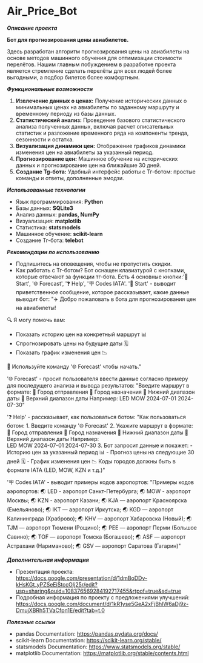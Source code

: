 # Air_Price_Bot

***Описание проекта***

**Бот для прогнозирования цены авиабилетов.**

Здесь разработан алгоритм прогнозирования цены на авиабилеты на основе методов машинного обучения для оптимизации стоимости перелётов.
Нашим главным побуждением в разработке проекта является стремление сделать перелёты для всех людей более выгодными, а подбор билетов более комфортным.

***Функциональные возможности***

1. **Извлечение данных о ценах:** Получение исторических данных о минимальных ценах на авиабилеты по заданному маршруту и временному периоду из базы данных.
2. **Статистический анализ:** Проведение базового статистического анализа полученных данных, включая расчет описательных статистик и разложение временного ряда на компоненты тренда, сезонности и остатка.
3. **Визуализация динамики цен:** Отображение графиков динамики изменения цен на авиабилеты за указанный период.
4. **Прогнозирование цен:** Машинное обучение на исторических данных и прогнозирование цен на ближайшие 30 дней.
5. **Создание Tg-бота:** Удобный интерфейс работы с Тг-ботом: простые команды и ответы, дополненные эмодзи.

   
***Использованные технологии***

- Язык программирования: **Python**
- Базы данных: **SQLite3**
- Анализ данных: **pandas, NumPy**
- Визуализация: **matplotlib**
- Статистика: **statsmodels**
- Машинное обучение: **scikit-learn**
- Создание Тг-бота: **telebot**

***Рекомендации по использованию***

*  Подпишитесь на оповещения, чтобы не пропустить скидки.
*  Как работать с Тг-ботом?
Бот оснащен клавиатурой с кнопками, которые отвечают за функции тг-бота.
Есть 4 основные кнопки:'🛫 Start', '🌐 Forecast', '❓ Help', '🪧 Codes IATA'.
'🛫 Start' - выводит приветственное сообщение, которое рассказывает, какие данные выводит бот:
"✈️ Добро пожаловать в бота для прогнозирования цен на авиабилеты!
    
🔍 Я могу помочь вам:
- Показать историю цен на конкретный маршрут 📊
- Спрогнозировать цены на будущие даты 🗓️
- Показать график изменения цен 📉
    
🚀 Используйте команду '🌐 Forecast' чтобы начать."

'🌐 Forecast' - просит пользователя ввести данные согласно примеру для последущего анализа и вывода результатов:
"Введите маршрут в формате:
    🛫 Город отправления
    🛬 Город назначения
    📅 Нижний диапазон даты
    📅 Верхний диапазон даты
Например: 
    LED 
    MOW 
    2024-07-01 
    2024-07-30"

'❓ Help' - рассказывает, как пользоваться ботом:
"Как пользоваться ботом:
    1. Введите команду '🌐 Forecast'
    2. Укажите маршрут в формате:    
        🛫 Город отправления
        🛬 Город назначения
        📅 Нижний диапазон даты
        📅 Верхний диапазон даты
    Например:     
        LED 
        MOW 
        2024-07-01 
        2024-07-30
    3. Бот запросит данные и покажет:
       - Историю цен за указанный период 📊
       - Прогноз цены на следующие 30 дней 🗓️
       - График изменения цен 📉
    Коды городов должны быть в формате IATA (LED, MOW, KZN и т.д.)"
    
'🪧 Codes IATA' - выводит примеры кодов аэропортов:
"Примеры кодов аэропортов:
    🌏 LED - аэропорт Санкт-Петербурга;
    🌏 MOW - аэропорт Москвы;
    🌏 KZN - аэропорт Казани;
    🌏 KJA — аэропорт Красноярска (Емельяново);
    🌏 IKT — аэропорт Иркутска;
    🌏 KGD — аэропорт Калининграда (Храброво);
    🌏 KHV — аэропорт Хабаровска (Новый);
    🌏 TJM — аэропорт Тюмени (Рощино);
    🌏 PEE — аэропорт Перми (Большое Савино);
    🌏 TOF — аэропорт Томска (Богашево);
    🌏 ASF — аэропорт Астрахани (Нариманово);
    🌏 GSV — аэропорт Саратова (Гагарин)"

***Дополнительная информация***

*  Презентация проекта: https://docs.google.com/presentation/d/1dmBoDDv-kHsKGt_yPZSeEiStccOIj25r/edit?usp=sharing&ouid=108376569284192717455&rtpof=true&sd=true
*  Подробная информация по проекту с предложениями улучшений: https://docs.google.com/document/d/1kR1yse5GeA2xFjBhIW6aDj9z-DmujXBRh5TVaCfpn1E/edit?tab=t.0

***Полезные ссылки***

*  pandas Documentation: https://pandas.pydata.org/docs/
*  scikit-learn Documentation: https://scikit-learn.org/stable/
*  statsmodels Documentation: https://www.statsmodels.org/stable/
*  matplotlib Documentation: https://matplotlib.org/stable/contents.html
